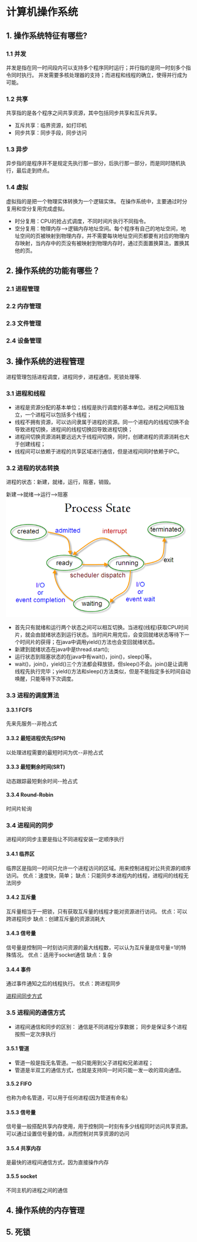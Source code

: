 # 计算机操作系统
## 1. 操作系统特征有哪些?
### 1.1 并发
并发是指在同一时间段内可以支持多个程序同时运行；并行指的是同一时刻多个指令同时执行。
并发需要多核处理器的支持；而进程和线程的确立，使得并行成为可能。
### 1.2 共享
共享指的是各个程序之间共享资源，其中包括同步共享和互斥共享。
- 互斥共享：临界资源，如打印机
- 同步共享：同步手段，同步访问
### 1.3 异步
异步指的是程序并不是规定先执行那一部分，后执行那一部分，而是同时随机执行，最后走到终点。
### 1.4 虚拟
虚拟指的是把一个物理实体转换为一个逻辑实体。
在操作系统中，主要通过时分复用和空分复用完成虚拟。

- 时分复用：CPU的抢占式调度，不同时间片执行不同指令。
- 空分复用：物理内存-->逻辑内存地址空间。每个程序有自己的地址空间，地址空间的页被映射到物理内存，并不需要每块地址空间页都要有对应的物理内存映射，当内存中的页没有被映射到物理内存时，通过页面置换算法，置换其他的页。
## 2. 操作系统的功能有哪些？
### 2.1 进程管理
### 2.2 内存管理
### 2.3 文件管理
### 2.4 设备管理
## 3. 操作系统的进程管理
进程管理包括进程调度，进程同步，进程通信，死锁处理等.
### 3.1 进程和线程
- 进程是资源分配的基本单位；线程是执行调度的基本单位。进程之间相互独立，一个进程可以包括多个线程；
- 线程不拥有资源，可以访问隶属于进程的资源。同一个进程内的线程切换不会导致进程切换，进程间的线程切换回导致进程切换；
- 进程间切换资源消耗要远远大于线程间切换，同时，创建进程的资源消耗也大于创建线程；
- 线程间可以依赖于进程的共享区域进行通信，但是进程间同时依赖于IPC。
### 3.2 进程的状态转换
进程的状态：新建，就绪，运行，阻塞，销毁。

新建—>就绪—>运行—>阻塞
![](./assets/ProcessState.png)

- 首先只有就绪和运行两个状态之间可以相互切换。当进程(线程)获取CPU时间片，就会由就绪状态到运行状态。当时间片用完后，会变回就绪状态等待下一个时间片的获得；在java中调用yield()方法也会变回就绪状态。
- 新建到就绪状态在java中是thread.start();
- 运行状态到阻塞状态的在java中有wait()，join()，sleep()等。
- wait()，join()，yield()三个方法都会释放锁，但sleep()不会。join()是让调用线程先执行完毕；yield()方法和sleep()方法类似，但是不能指定多长时间自动唤醒，只能等待下次调度。
### 3.3 进程的调度算法
#### 3.3.1 FCFS
先来先服务--非抢占式
#### 3.3.2 最短进程优先(SPN)
以处理进程需要的最短时间为优--非抢占式
#### 3.3.3 最短剩余时间(SRT)
动态跟踪最短剩余时间--抢占式
#### 3.3.4 Round-Robin 
时间片轮询
### 3.4 进程间的同步
进程间的同步主要是指让不同进程安装一定顺序执行
#### 3.4.1 临界区
临界区是指同一时间只允许一个进程访问的区域。用来控制进程对公共资源的顺序访问。
优点：速度快，简单；
缺点：只能同步本进程内的线程，进程间的线程无法同步
#### 3.4.2 互斥量
互斥量相当于一把锁，只有获取互斥量的线程才能对资源进行访问。
优点：可以跨进程同步
缺点：创建互斥量的资源消耗大
#### 3.4.3 信号量
信号量是控制同一时刻访问资源的最大线程数，可以认为互斥量是信号量=1的特殊情况。
优点：适用于socket通信
缺点：复杂
#### 3.4.4 事件
通过事件通知之后的线程执行。
优点：跨进程同步

[进程间同步方式](https://blog.csdn.net/wuhuagu_wuhuaguo/article/details/78591330)
### 3.5 进程间的通信方式
- 进程间通信和同步的区别：
通信是不同进程分享数据；
同步是保证多个进程按照一定次序执行
#### 3.5.1 管道
- 管道一般是指无名管道。一般只能用到父子进程和兄弟进程；
- 管道是半双工的通信方式，也就是支持同一时间只能一发一收的双向通信。
#### 3.5.2 FIFO
也称为命名管道，可以用于任何进程(因为管道有命名)
#### 3.5.3 信号量
信号量一般搭配共享内存使用，用于控制同一时刻有多少线程同时访问共享资源。可以通过设置信号量的值，从而控制对共享资源的访问
#### 3.5.4 共享内存
是最快的进程间通信方式，因为直接操作内存
#### 3.5.5 socket
不同主机的进程之间的通信


## 4. 操作系统的内存管理
## 5. 死锁

